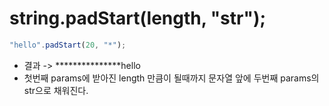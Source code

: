 # string.padStart(length, "str");

```js
"hello".padStart(20, "*");
```

- 결과 -> ******\*\*\*******hello
- 첫번째 params에 받아진 length 만큼이 될때까지 문자열 앞에 두번째 params의 str으로 채워진다.

